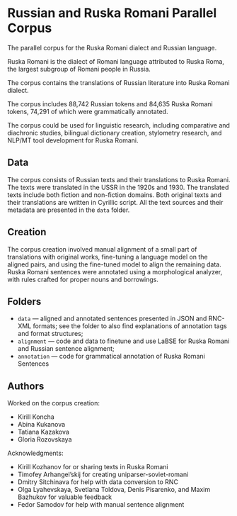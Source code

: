 # Russian and Ruska Romani Parallel Corpus

The parallel corpus for the Ruska Romani dialect and Russian language.

Ruska Romani is the dialect of Romani language attributed to Ruska Roma, the largest subgroup of Romani people in Russia.

The corpus contains the translations of Russian literature into Ruska Romani dialect.

The corpus includes 88,742 Russian tokens and 84,635 Ruska Romani tokens, 74,291 of which were grammatically annotated.

The corpus could be used for linguistic research, including comparative and diachronic studies, bilingual dictionary creation, stylometry research, and NLP/MT tool development for Ruska Romani.

## Data

The corpus consists of Russian texts and their translations to Ruska Romani. The texts were translated in the USSR in the 1920s and 1930. The translated texts include both fiction and non-fiction domains. Both original texts and their translations are written in Cyrillic script. All the text sources and their metadata are presented in the `data` folder.

## Creation

The corpus creation involved manual alignment of a small part of translations with original works, fine-tuning a language model on the aligned pairs, and using the fine-tuned model to align the remaining data. Ruska Romani sentences were annotated using a morphological analyzer, with rules crafted for proper nouns and borrowings.

## Folders

+ `data` — aligned and annotated sentences presented in JSON and RNC-XML formats; see the folder to also find explanations of annotation tags and format structures;
+ `alignment` — code and data to finetune and use LaBSE for Ruska Romani and Russian sentence alignment;
+ `annotation` — code for grammatical annotation of Ruska Romani Sentences

## Authors

Worked on the corpus creation:
+ Kirill Koncha
+ Abina Kukanova
+ Tatiana Kazakova
+ Gloria Rozovskaya

Acknowledgments:
+ Kirill Kozhanov for or sharing texts in Ruska Romani
+ Timofey Arhangel’skij for creating uniparser-soviet-romani
+ Dmitry Sitchinava for help with data conversion to RNC
+ Olga Lyahevskaya, Svetlana Toldova, Denis Pisarenko, and Maxim Bazhukov for valuable feedback
+ Fedor Samodov for help with manual sentence alignment
